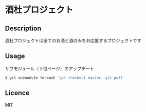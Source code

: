 酒杜プロジェクト
====

## Description

酒杜プロジェクトは全てのお酒と酒のみをお応援するプロジェクトです

## Usage

サブモジュール（下位ページ）のアップデート

```bash
$ git submodule foreach 'git checkout master; git pull'
```

## Licence

[MIT](https://github.com/tcnksm/tool/blob/master/LICENCE)
